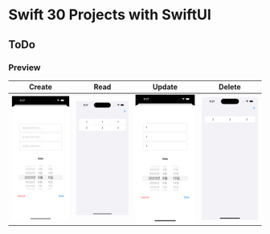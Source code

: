 # Swift 30 Projects with SwiftUI

## ToDo

### Preview

Create|Read|Update|Delete
:-:|:-:|:-:|:-:
![](./Images/create.png)|![](./Images/read.png)|![](./Images/update.png)|![](./Images/delete.png)
